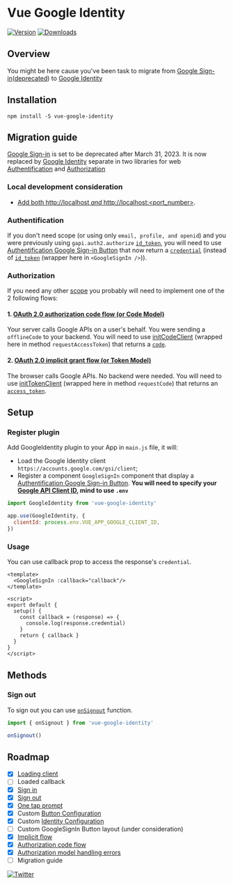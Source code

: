 # Vue Google Identity

<p>
  <a href="https://www.npmjs.com/package/vue-google-identity"><img src="https://img.shields.io/npm/v/vue-google-identity" alt="Version"></a>
  <a href="https://www.npmjs.com/package/vue-google-identity"><img src="https://img.shields.io/npm/dy/vue-google-identity" alt="Downloads"></a>
</p>

## Overview
You might be here cause you've been task to migrate from [Google Sign-in](https://developers.google.com/identity/sign-in/web/sign-in)([deprecated](https://developers.googleblog.com/2021/08/gsi-jsweb-deprecation.html)) to [Google Identity](https://developers.google.com/identity)

## Installation
```
npm install -S vue-google-identity
```

## Migration guide
[Google Sign-in](https://developers.google.com/identity/sign-in/web/sign-in) is set to be deprecated after March 31, 2023. It is now replaced by [Google Identity](https://developers.google.com/identity) separate in two libraries for web [Authentification](https://developers.google.com/identity/gsi/web/guides/overview) and [Authorization](https://developers.google.com/identity/oauth2/web/guides/overview)


### Local development consideration
- [Add both http://localhost *and* http://localhost:<port_number>](https://developers.google.com/identity/gsi/web/guides/get-google-api-clientid#get_your_google_api_client_id).


### Authentification
If you don't need scope (or using only `email, profile, and openid`) and you were previously using `gapi.auth2.authorize` [`id_token`](https://developers.google.com/identity/sign-in/web/reference#gapiauth2authorizeresponse), you will need to use [Authentification Google Sign-in Button](https://developers.google.com/identity/gsi/web/guides/overview) that now return a [`credential`](https://developers.google.com/identity/gsi/web/reference/js-reference#CredentialResponse) (instead of [`id_token`](https://developers.google.com/identity/sign-in/web/reference#gapiauth2authorizeresponse) (wrapper here in `<GoogleSignIn />`)).

### Authorization
If you need any other [scope](https://developers.google.com/identity/protocols/oauth2/scopes) you probably will need to implement one of the 2 following flows: 
#### 1. [OAuth 2.0 authorization code flow (or Code Model)](https://developers.google.com/identity/oauth2/web/guides/use-code-model)
Your server calls Google APIs on a user's behalf. You were sending a `offlineCode` to your backend.
You will need to use [initCodeClient](https://developers.google.com/identity/oauth2/web/reference/js-reference#google.accounts.oauth2.initCodeClient) (wrapped here in method `requestAccessToken`) that returns a [`code`](https://developers.google.com/identity/oauth2/web/reference/js-reference#CodeClient).

#### 2. [OAuth 2.0 implicit grant flow (or Token Model)](https://developers.google.com/identity/oauth2/web/guides/use-token-model)
The browser calls Google APIs. No backend were needed.
You will need to use [initTokenClient](https://developers.google.com/identity/oauth2/web/reference/js-reference#google.accounts.oauth2.initTokenClient) (wrapped here in method `requestCode`) that returns an [`access_token`](https://developers.google.com/identity/oauth2/web/reference/js-reference#TokenResponse).

## Setup
### Register plugin
Add GoogleIdentity plugin to your App in `main.js` file, it will:
- Load the Google Identity client `https://accounts.google.com/gsi/client`;
- Register a component `GoogleSignIn` component that display a [Authentification Google Sign-in Button](https://developers.google.com/identity/gsi/web/guides/personalized-button).
**You will need to specify your [Google API Client ID](https://developers.google.com/identity/gsi/web/guides/get-google-api-clientid), mind to use `.env`**

```javascript
import GoogleIdentity from 'vue-google-identity'

app.use(GoogleIdentity, {
  clientId: process.env.VUE_APP_GOOGLE_CLIENT_ID,
})
```

### Usage

You can use callback prop to access the response's `credential`.

```vue
<template>
  <GoogleSignIn :callback="callback"/>
</template>

<script>
export default {
  setup() {
    const callback = (response) => {
      console.log(response.credential)
    }
    return { callback }
  }
}
</script>
```

## Methods
### Sign out

To sign out you can use [`onSignout`](https://developers.google.com/identity/gsi/web/reference/js-reference#google.accounts.id.disableAutoSelect) function.

```javascript
import { onSignout } from 'vue-google-identity'

onSignout()
```

## Roadmap
 * [x] [Loading client](https://developers.google.com/identity/gsi/web/guides/client-library)
 * [ ] Loaded callback
 * [x] [Sign in](https://developers.google.com/identity/gsi/web/guides/display-button)
 * [x] [Sign out](https://developers.google.com/identity/gsi/web/reference/js-reference#google.accounts.id.disableAutoSelect) 
 * [x] [One tap prompt](https://developers.google.com/identity/gsi/web/reference/js-reference#google.accounts.id.prompt) 
 * [x] Custom [Button Configuration](https://developers.google.com/identity/gsi/web/reference/js-reference#GsiButtonConfiguration)
 * [x] Custom [Identity Configuration](https://developers.google.com/identity/gsi/web/reference/js-reference#google.accounts.id.initialize)
 * [ ] Custom GoogleSignIn Button layout (under consideration)
 * [x] [Implicit flow](https://developers.google.com/identity/oauth2/web/guides/choose-authorization-model)
 * [x] [Authorization code flow](https://developers.google.com/identity/oauth2/web/guides/choose-authorization-model)
 * [x] [Authorization model handling errors](https://developers.google.com/identity/oauth2/web/guides/error)
 * [ ] Migration guide

<p>
  <a href="https://twitter.com/uwutrinket"><img src="https://img.shields.io/twitter/follow/uwutrinket?style=social" alt="Twitter"></a>
</p>
